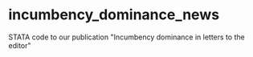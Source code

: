 # incumbency_dominance_news
STATA code to our publication "Incumbency dominance in letters to the editor"
